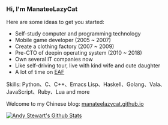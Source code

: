 ### Hi, I'm ManateeLazyCat

Here are some ideas to get you started:
- Self-study computer and programming technology
- Mobile game developer (2005 ~ 2007)
- Create a clothing factory (2007 ~ 2009)
- Pre-CTO of deepin operating system (2010 ~ 2018)
- Own several IT companies now
- Like self-driving tour, live with kind wife and cute daughter
- A lot of time on [EAF](https://github.com/manateelazycat/emacs-application-framework)

Skills: Python、C、C++、Emacs Lisp、Haskell、Golang、Vala、JavaScript、Ruby、Lua and more

Welcome to my Chinese blog: [manateelazycat.github.io](https://manateelazycat.github.io/)

[![Andy Stewart's Github Stats](https://github-readme-stats.vercel.app/api?username=manateelazycat&count_private=true&show_icons=true&bg_color=0D1117&text_color=FFFFFF&hide_broder=true)](https://github.com/manateelazycat)
